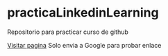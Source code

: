 # practicaLinkedinLearning
Repositorio para practicar curso de github

[Visitar pagina](https://www.google.com/)
Solo envia a Google para probar enlace
